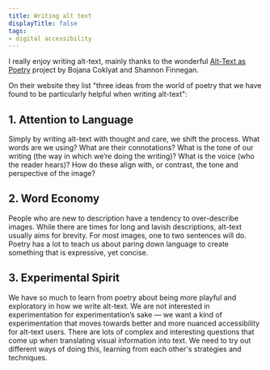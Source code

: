 ```yaml
---
title: Writing alt text 
displayTitle: false
tags: 
- digital accessibility
---
```


I really enjoy writing alt-text, mainly thanks to the wonderful  [Alt-Text as Poetry](https://alt-text-as-poetry.net/index.html) project by Bojana Coklyat and Shannon Finnegan.

On their website they list "three ideas from the world of poetry that we have found to be particularly helpful when writing alt-text":

## 1. Attention to Language
Simply by writing alt-text with thought and care, we shift the process. What words are we using? What are their connotations? What is the tone of our writing (the way in which we’re doing the writing)? What is the voice (who the reader hears)? How do these align with, or contrast, the tone and perspective of the image?

 
## 2. Word Economy
People who are new to description have a tendency to over-describe images. While there are times for long and lavish descriptions, alt-text usually aims for brevity. For most images, one to two sentences will do. Poetry has a lot to teach us about paring down language to create something that is expressive, yet concise.

 
## 3. Experimental Spirit
We have so much to learn from poetry about being more playful and exploratory in how we write alt-text. We are not interested in experimentation for experimentation’s sake — we want a kind of experimentation that moves towards better and more nuanced accessibility for alt-text users. There are lots of complex and interesting questions that come up when translating visual information into text. We need to try out different ways of doing this, learning from each other's strategies and techniques.